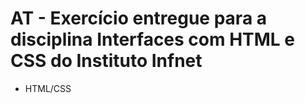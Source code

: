 # AT - Exercício entregue para a disciplina Interfaces com HTML e CSS do Instituto Infnet



* HTML/CSS 

